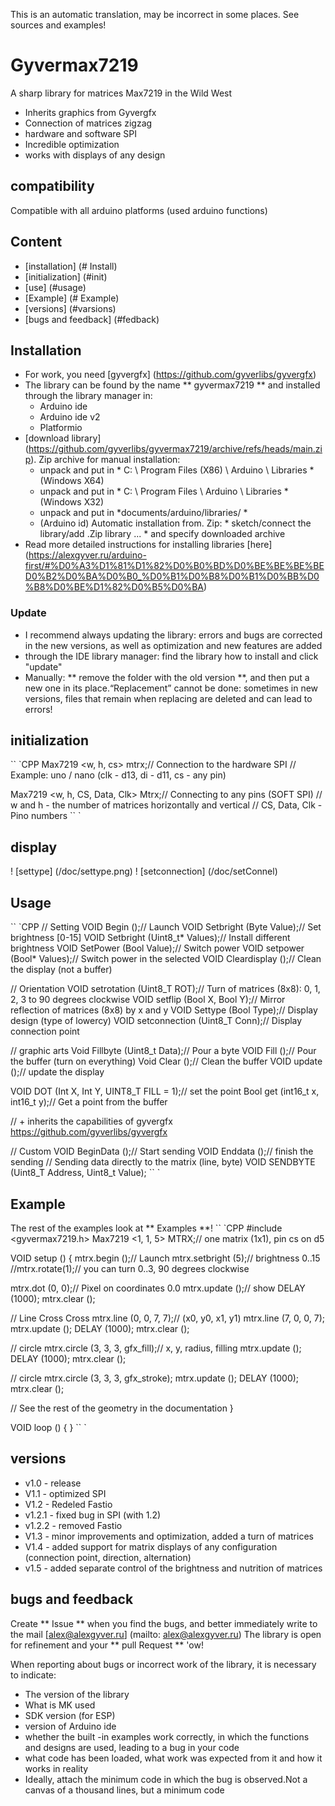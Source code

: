 This is an automatic translation, may be incorrect in some places. See sources and examples!

# Gyvermax7219
A sharp library for matrices Max7219 in the Wild West
- Inherits graphics from Gyvergfx
- Connection of matrices zigzag
- hardware and software SPI
- Incredible optimization
- works with displays of any design

## compatibility
Compatible with all arduino platforms (used arduino functions)

## Content
- [installation] (# Install)
- [initialization] (#init)
- [use] (#usage)
- [Example] (# Example)
- [versions] (#varsions)
- [bugs and feedback] (#fedback)

<a id="install"> </a>
## Installation
- For work, you need [gyvergfx] (https://github.com/gyverlibs/gyvergfx)
- The library can be found by the name ** gyvermax7219 ** and installed through the library manager in:
    - Arduino ide
    - Arduino ide v2
    - Platformio
- [download library] (https://github.com/gyverlibs/gyvermax7219/archive/refs/heads/main.zip). Zip archive for manual installation:
    - unpack and put in * C: \ Program Files (X86) \ Arduino \ Libraries * (Windows X64)
    - unpack and put in * C: \ Program Files \ Arduino \ Libraries * (Windows X32)
    - unpack and put in *documents/arduino/libraries/ *
    - (Arduino id) Automatic installation from. Zip: * sketch/connect the library/add .Zip library ... * and specify downloaded archive
- Read more detailed instructions for installing libraries [here] (https://alexgyver.ru/arduino-first/#%D0%A3%D1%81%D1%82%D0%B0%BD%D0%BE%BE%BE%BED0%B2%D0%BA%D0%B0_%D0%B1%D0%B8%D0%B1%D0%BB%D0%B8%D0%BE%D1%82%D0%B5%D0%BA)
### Update
- I recommend always updating the library: errors and bugs are corrected in the new versions, as well as optimization and new features are added
- through the IDE library manager: find the library how to install and click "update"
- Manually: ** remove the folder with the old version **, and then put a new one in its place.“Replacement” cannot be done: sometimes in new versions, files that remain when replacing are deleted and can lead to errors!

<a id="init"> </a>
## initialization

`` `CPP
Max7219 <w, h, cs> mtrx;// Connection to the hardware SPI
// Example: uno / nano (clk - d13, di - d11, cs - any pin)

Max7219 <w, h, CS, Data, Clk> Mtrx;// Connecting to any pins (SOFT SPI)
// w and h - the number of matrices horizontally and vertical
// CS, Data, Clk - Pino numbers
`` `

## display
! [settype] (/doc/settype.png)
! [setconnection] (/doc/setConnel)

<a id="usage"> </a>

## Usage
`` `CPP
// Setting
VOID Begin ();// Launch
VOID Setbright (Byte Value);// Set brightness [0-15]
VOID Setbright (Uint8_t* Values);// Install different brightness
VOID SetPower (Bool Value);// Switch power
VOID setpower (Bool* Values);// Switch power in the selected
VOID Cleardisplay ();// Clean the display (not a buffer)

// Orientation
VOID setrotation (Uint8_T ROT);// Turn of matrices (8x8): 0, 1, 2, 3 to 90 degrees clockwise
VOID setflip (Bool X, Bool Y);// Mirror reflection of matrices (8x8) by x and y
VOID Settype (Bool Type);// Display design (type of lowercy)
VOID setconnection (Uint8_T Conn);// Display connection point

// graphic arts
Void Fillbyte (Uint8_t Data);// Pour a byte
VOID Fill ();// Pour the buffer (turn on everything)
Void Clear ();// Clean the buffer
VOID update ();// update the display

VOID DOT (Int X, Int Y, UINT8_T FILL = 1);// set the point
Bool get (int16_t x, int16_t y);// Get a point from the buffer

// + inherits the capabilities of gyvergfx https://github.com/gyverlibs/gyvergfx

// Custom
VOID BeginData ();// Start sending
VOID Enddata ();// finish the sending
// Sending data directly to the matrix (line, byte)
VOID SENDBYTE (Uint8_T Address, Uint8_t Value);
`` `

<a id="EXAMPLE"> </a>
## Example
The rest of the examples look at ** Examples **!
`` `CPP
#include <gyvermax7219.h>
Max7219 <1, 1, 5> MTRX;// one matrix (1x1), pin cs on d5

VOID setup () {
  mtrx.begin ();// Launch
  mtrx.setbright (5);// brightness 0..15
  //mtrx.rotate(1);// you can turn 0..3, 90 degrees clockwise

  mtrx.dot (0, 0);// Pixel on coordinates 0.0
  mtrx.update ();// show
  DELAY (1000);
  mtrx.clear ();

  // Line Cross Cross
  mtrx.line (0, 0, 7, 7);// (x0, y0, x1, y1)
  mtrx.line (7, 0, 0, 7);
  mtrx.update ();
  DELAY (1000);
  mtrx.clear ();

  // circle
  mtrx.circle (3, 3, 3, gfx_fill);// x, y, radius, filling
  mtrx.update ();
  DELAY (1000);
  mtrx.clear ();

  // circle
  mtrx.circle (3, 3, 3, gfx_stroke);
  mtrx.update ();
  DELAY (1000);
  mtrx.clear ();

  // See the rest of the geometry in the documentation
}

VOID loop () {
}
`` `

<a id="versions"> </a>
## versions
- v1.0 - release
- V1.1 - optimized SPI
- V1.2 - Redeled Fastio
- v1.2.1 - fixed bug in SPI (with 1.2)
- v1.2.2 - removed Fastio
- V1.3 - minor improvements and optimization, added a turn of matrices
- V1.4 - added support for matrix displays of any configuration (connection point, direction, alternation)
- v1.5 - added separate control of the brightness and nutrition of matrices

<a id="feedback"> </a>
## bugs and feedback
Create ** Issue ** when you find the bugs, and better immediately write to the mail [alex@alexgyver.ru] (mailto: alex@alexgyver.ru)
The library is open for refinement and your ** pull Request ** 'ow!

When reporting about bugs or incorrect work of the library, it is necessary to indicate:
- The version of the library
- What is MK used
- SDK version (for ESP)
- version of Arduino ide
- whether the built -in examples work correctly, in which the functions and designs are used, leading to a bug in your code
- what code has been loaded, what work was expected from it and how it works in reality
- Ideally, attach the minimum code in which the bug is observed.Not a canvas of a thousand lines, but a minimum code